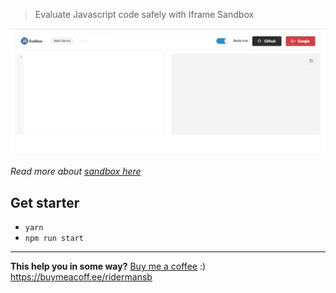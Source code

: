> Evaluate Javascript code safely with Iframe Sandbox

![Demo](demo.gif)

*Read more about [sandbox here][1]*

## Get starter

 - `yarn`
 - `npm run start`

-------

**This help you in some way?** [Buy me a coffee][coffee]  :)   
https://buymeacoff.ee/ridermansb

[1]: https://www.html5rocks.com/en/tutorials/security/sandboxed-iframes/
[coffee]: https://buymeacoff.ee/ridermansb
